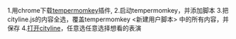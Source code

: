 1.用chrome下载[tempermomkey](https://www.tampermonkey.net/index.php?browser=chrome)插件, 
2.启动tempermomkey，并添加脚本
3.把cityline.js的内容全选，覆盖tempermomkey	<新建用户脚本> 中的所有内容，并保存
4.[打开cityline](https://www.cityline.com/Events.html)，任意选任意选择想看的表演
